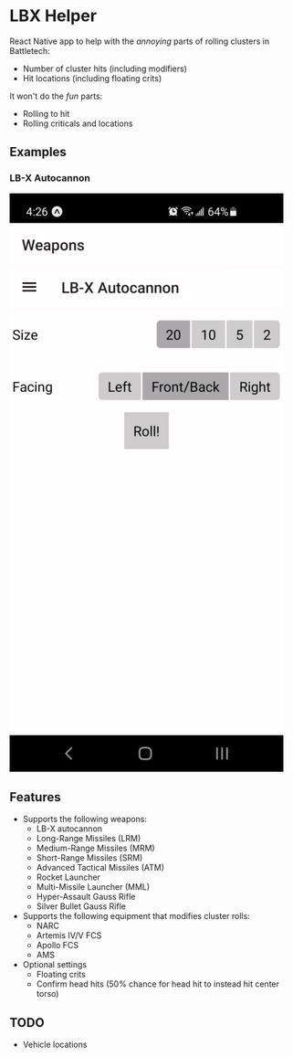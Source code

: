 # LBX Helper

React Native app to help with the *annoying* parts of rolling clusters in Battletech:

* Number of cluster hits (including modifiers)
* Hit locations (including floating crits)

It won't do the *fun* parts:

* Rolling to hit
* Rolling criticals and locations

## Examples

### LB-X Autocannon

![lbx](./lbx.gif)

## Features

* Supports the following weapons:
    * LB-X autocannon
    * Long-Range Missiles (LRM)
    * Medium-Range Missiles (MRM)
    * Short-Range Missiles (SRM)
    * Advanced Tactical Missiles (ATM)
    * Rocket Launcher
    * Multi-Missile Launcher (MML)
    * Hyper-Assault Gauss Rifle
    * Silver Bullet Gauss Rifle
* Supports the following equipment that modifies cluster rolls:
    * NARC
    * Artemis IV/V FCS
    * Apollo FCS
    * AMS
* Optional settings
    * Floating crits
    * Confirm head hits (50% chance for head hit to instead hit center torso)

## TODO

* Vehicle locations
